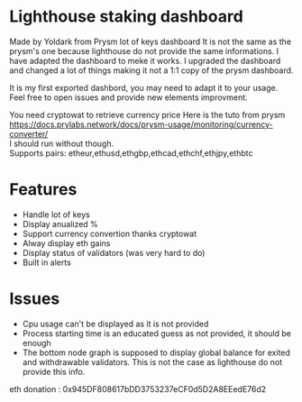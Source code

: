 # Lighthouse staking dashboard

Made by Yoldark from Prysm lot of keys dashboard
It is not the same as the prysm's one because lighthouse do not provide the same informations. I have adapted the dashboard to meke it works. I upgraded the dashboard and changed a lot of things making it not a 1:1 copy of the prysm dashboard.

It is my first exported dashbord, you may need to adapt it to your usage. Feel free to open issues and provide new elements improvment.

You need cryptowat to retrieve currency price Here is the tuto from prysm https://docs.prylabs.network/docs/prysm-usage/monitoring/currency-converter/  
I should run without though.  
Supports pairs: etheur,ethusd,ethgbp,ethcad,ethchf,ethjpy,ethbtc

# Features
* Handle lot of keys
* Display anualized %
* Support currency convertion thanks cryptowat
* Alway display eth gains
* Display status of validators (was very hard to do)
* Built in alerts

# Issues
* Cpu usage can't be displayed as it is not provided
* Process starting time is an educated guess as not provided, it should be enough
* The bottom node graph is supposed to display global balance for exited and withdrawable validators. This is not the case as lighthouse do not provide this info.

eth donation : 0x945DF808617bDD3753237eCF0d5D2A8EEedE76d2  
